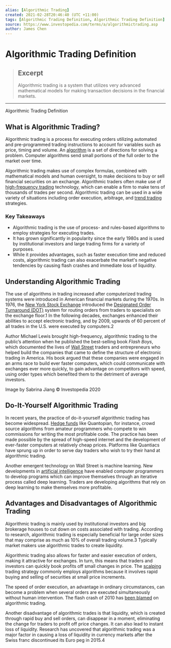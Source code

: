 ```yaml
---
alias: [Algorithmic Trading]
created: 2021-02-28T20:46:40 (UTC +11:00)
tags: [Algorithmic Trading Definition, Algorithmic Trading Definition]
source: https://www.investopedia.com/terms/a/algorithmictrading.asp
author: James Chen
---
```


# Algorithmic Trading Definition

> ## Excerpt
> Algorithmic trading is a system that utilizes very advanced mathematical models for making transaction decisions in the financial markets.

---

Algorithmic Trading Definition
## What is Algorithmic Trading?

Algorithmic trading is a process for executing orders utilizing automated and pre-programmed trading instructions to account for variables such as price, timing and volume. An [algorithm](https://www.investopedia.com/terms/a/algorithm.asp) is a set of directions for solving a problem. Computer algorithms send small portions of the full order to the market over time.

Algorithmic trading makes use of complex formulas, combined with mathematical models and human oversight, to make decisions to buy or sell financial securities on an exchange. Algorithmic traders often make use of [high-frequency trading](https://www.investopedia.com/terms/h/high-frequency-trading.asp) technology, which can enable a firm to make tens of thousands of trades per second. Algorithmic trading can be used in a wide variety of situations including order execution, arbitrage, and [trend trading](https://www.investopedia.com/terms/t/trendtrading.asp) strategies.

### Key Takeaways

-   Algorithmic trading is the use of process- and rules-based algorithms to employ strategies for executing trades.
-   It has grown significantly in popularity since the early 1980s and is used by institutional investors and large trading firms for a variety of purposes.
-   While it provides advantages, such as faster execution time and reduced costs, algorithmic trading can also exacerbate the market's negative tendencies by causing flash crashes and immediate loss of liquidity.

## Understanding Algorithmic Trading

The use of algorithms in trading increased after computerized trading systems were introduced in American financial markets during the 1970s. In 1976, the [New York Stock Exchange](https://www.investopedia.com/terms/n/nyse.asp) introduced the [Designated Order Turnaround (DOT)](https://www.investopedia.com/terms/d/dot.asp) system for routing orders from traders to specialists on the exchange floor.1 In the following decades, exchanges enhanced their abilities to accept electronic trading, and by 2009, upwards of 60 percent of all trades in the U.S. were executed by computers.2

Author Michael Lewis brought high-frequency, algorithmic trading to the public’s attention when he published the best-selling book _Flash Boys_, which documented the lives of [Wall Street](https://www.investopedia.com/terms/w/wallstreet.asp) traders and entrepreneurs who helped build the companies that came to define the structure of electronic trading in America. His book argued that these companies were engaged in an arms race to build ever faster computers, which could communicate with exchanges ever more quickly, to gain advantage on competitors with speed, using order types which benefited them to the detriment of average investors.

Image by Sabrina Jiang © Investopedia 2020

## Do-It-Yourself Algorithmic Trading

In recent years, the practice of do-it-yourself algorithmic trading has become widespread. [Hedge funds](https://www.investopedia.com/terms/h/hedgefund.asp) like Quantopian, for instance, crowd source algorithms from amateur programmers who compete to win commissions for writing the most profitable code. The practice has been made possible by the spread of high-speed internet and the development of ever-faster computers at relatively cheap prices. Platforms like Quantiacs have sprung up in order to serve day traders who wish to try their hand at algorithmic trading.

Another emergent technology on Wall Street is machine learning. New developments in [artificial intelligence](https://www.investopedia.com/terms/a/artificial-intelligence-ai.asp) have enabled computer programmers to develop programs which can improve themselves through an iterative process called deep learning. Traders are developing algorithms that rely on deep learning to make themselves more profitable.

## Advantages and Disadvantages of Algorithmic Trading

Algorithmic trading is mainly used by institutional investors and big brokerage houses to cut down on costs associated with trading. According to research, algorithmic trading is especially beneficial for large order sizes that may comprise as much as 10% of overall trading volume.3 Typically market makers use algorithmic trades to create liquidity.

Algorithmic trading also allows for faster and easier execution of orders, making it attractive for exchanges. In turn, this means that traders and investors can quickly book profits off small changes in price. The [scalping](https://www.investopedia.com/terms/s/scalping.asp) trading strategy commonly employs algorithms because it involves rapid buying and selling of securities at small price increments.

The speed of order execution, an advantage in ordinary circumstances, can become a problem when several orders are executed simultaneously without human intervention. The flash crash of 2010 has [been blamed](https://www.investopedia.com/terms/f/flash-crash.asp) on algorithmic trading.

Another disadvantage of algorithmic trades is that liquidity, which is created through rapid buy and sell orders, can disappear in a moment, eliminating the change for traders to profit off price changes. It can also lead to instant loss of liquidity. Research has uncovered that algorithmic trading was a major factor in causing a loss of liquidity in currency markets after the Swiss franc discontinued its Euro peg in 2015.4
